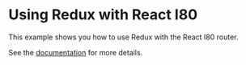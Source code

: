 # Using Redux with React I80

This example shows you how to use Redux with the React I80 router.

See the [documentation](https://ssr.gourmetjs.org/docs/guides/using-redux) for more details.

